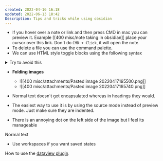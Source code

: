 ```yaml
---
created: 2022-04-16 16:18
updated: 2022-06-13 18:42
Description: Tips and tricks while using obsidian
---
```


- If you hover  over a note or link and then press CMD in mac you can preview it. Example [[400 misc/note taking in obsidian]] place your cursor over this link. Don't do `CMD + Click`, it will open the note.
- To delete a file you can use the command palette. 
- We can use HTML style toggle blocks using the following syntax

<details> <summary>Try to avoid this</summary> 
These are toggle blocks without heading.
# We cannot have heading
</details>

- **Folding images**
	- ![[400 misc/attachments/Pasted image 20220417195500.png]]
	- ![[400 misc/attachments/Pasted image 20220417195740.png]]

- Normal text doesn't get encapsulated whereas in headings they would.
- The easiest way to use it is by using the source mode instead of preview mode. Just make sure they are indented. 
- There is an annoying dot on the left side of the image but I feel its manageable

Normal text
- Use workspaces if you want saved states

How to use the [dataview plugin](https://www.youtube.com/watch?v=7kFEl7Ovsr8).
